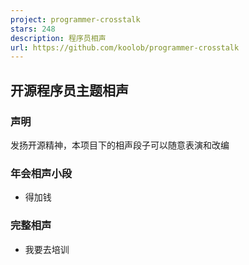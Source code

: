 ```yaml
---
project: programmer-crosstalk
stars: 248
description: 程序员相声
url: https://github.com/koolob/programmer-crosstalk
---
```


开源程序员主题相声
---------

### 声明

发扬开源精神，本项目下的相声段子可以随意表演和改编

### 年会相声小段

-   得加钱

### 完整相声

-   我要去培训
